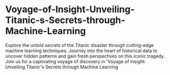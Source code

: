 # Voyage-of-Insight-Unveiling-Titanic-s-Secrets-through-Machine-Learning
Explore the untold secrets of the Titanic disaster through cutting-edge machine learning techniques. Journey into the heart of historical data to uncover hidden patterns and gain fresh perspectives on this iconic tragedy. Join us for a captivating voyage of discovery in 'Voyage of Insight: Unveiling Titanic's Secrets through Machine Learning
